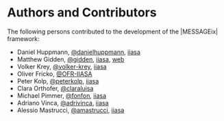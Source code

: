 Authors and Contributors
========================

The following persons contributed to the development of the |MESSAGEix| framework:

- Daniel Huppmann, [@danielhuppmann](https://github.com/danielhuppmann), [iiasa](http://www.iiasa.ac.at/staff/huppmann)
- Matthew Gidden, [@gidden](https://github.com/gidden), [iiasa](http://www.iiasa.ac.at/staff/staff.php?type=auto&visibility=visible&search=true&login=gidden), [web](mattgidden.com)
- Volker Krey, [@volker-krey](https://github.com/volker-krey), [iiasa](http://www.iiasa.ac.at/staff/staff.php?type=auto&visibility=visible&search=true&login=krey)
- Oliver Fricko, [@OFR-IIASA](https://github.com/OFR-IIASA)
- Peter Kolp, [@peterkolp](https://github.com/peterkolp/), [iiasa](http://www.iiasa.ac.at/staff/staff.php?type=auto&visibility=visible&search=true&login=kolp)
- Clara Orthofer, [@claraluisa](https://github.com/ClaraLuisa)
- Michael Pimmer, [@fonfon](https://github.com/fonfon), [iiasa](http://www.iiasa.ac.at/staff/staff.php?type=auto&visibility=visible&search=true&login=pimmer)
- Adriano Vinca, [@adrivinca](https://github.com/adrivinca), [iiasa](http://www.iiasa.ac.at/staff/staff.php?type=auto&visibility=visible&search=true&login=vinca)
- Alessio Mastrucci, [@amastrucci](https://github.com/amastrucci), [iiasa](http://www.iiasa.ac.at/staff/staff.php?type=auto&visibility=visible&search=true&login=mastrucc)
